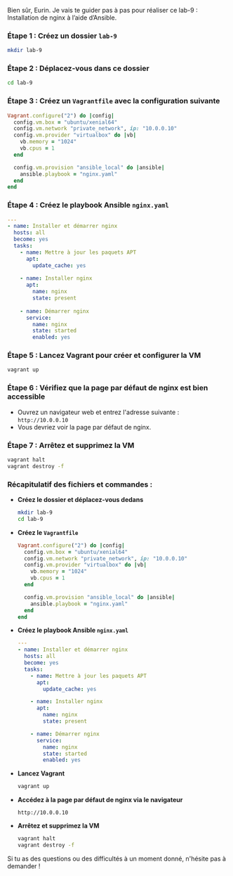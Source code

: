 Bien sûr, Eurin. Je vais te guider pas à pas pour réaliser ce lab-9 : Installation de nginx à l’aide d’Ansible.

### Étape 1 : Créez un dossier `lab-9`
```sh
mkdir lab-9
```

### Étape 2 : Déplacez-vous dans ce dossier
```sh
cd lab-9
```

### Étape 3 : Créez un `Vagrantfile` avec la configuration suivante

```ruby
Vagrant.configure("2") do |config|
  config.vm.box = "ubuntu/xenial64"
  config.vm.network "private_network", ip: "10.0.0.10"
  config.vm.provider "virtualbox" do |vb|
    vb.memory = "1024"
    vb.cpus = 1
  end

  config.vm.provision "ansible_local" do |ansible|
    ansible.playbook = "nginx.yaml"
  end
end
```

### Étape 4 : Créez le playbook Ansible `nginx.yaml`

```yaml
---
- name: Installer et démarrer nginx
  hosts: all
  become: yes
  tasks:
    - name: Mettre à jour les paquets APT
      apt:
        update_cache: yes
    
    - name: Installer nginx
      apt:
        name: nginx
        state: present
    
    - name: Démarrer nginx
      service:
        name: nginx
        state: started
        enabled: yes
```

### Étape 5 : Lancez Vagrant pour créer et configurer la VM
```sh
vagrant up
```

### Étape 6 : Vérifiez que la page par défaut de nginx est bien accessible

- Ouvrez un navigateur web et entrez l'adresse suivante : `http://10.0.0.10`
- Vous devriez voir la page par défaut de nginx.

### Étape 7 : Arrêtez et supprimez la VM

```sh
vagrant halt
vagrant destroy -f
```

### Récapitulatif des fichiers et commandes :

- **Créez le dossier et déplacez-vous dedans**
  ```sh
  mkdir lab-9
  cd lab-9
  ```

- **Créez le `Vagrantfile`**

  ```ruby
  Vagrant.configure("2") do |config|
    config.vm.box = "ubuntu/xenial64"
    config.vm.network "private_network", ip: "10.0.0.10"
    config.vm.provider "virtualbox" do |vb|
      vb.memory = "1024"
      vb.cpus = 1
    end

    config.vm.provision "ansible_local" do |ansible|
      ansible.playbook = "nginx.yaml"
    end
  end
  ```

- **Créez le playbook Ansible `nginx.yaml`**

  ```yaml
  ---
  - name: Installer et démarrer nginx
    hosts: all
    become: yes
    tasks:
      - name: Mettre à jour les paquets APT
        apt:
          update_cache: yes

      - name: Installer nginx
        apt:
          name: nginx
          state: present

      - name: Démarrer nginx
        service:
          name: nginx
          state: started
          enabled: yes
  ```

- **Lancez Vagrant**
  ```sh
  vagrant up
  ```

- **Accédez à la page par défaut de nginx via le navigateur**
  ```http
  http://10.0.0.10
  ```

- **Arrêtez et supprimez la VM**
  ```sh
  vagrant halt
  vagrant destroy -f
  ```

Si tu as des questions ou des difficultés à un moment donné, n'hésite pas à demander !